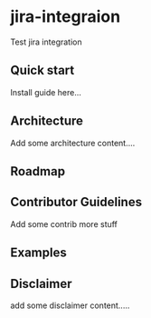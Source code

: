 # jira-integraion
Test jira integration

## Quick start
Install guide here...

## Architecture
Add some architecture content....

## Roadmap

## Contributor Guidelines
Add some contrib more stuff

## Examples


## Disclaimer
add some disclaimer content.....
